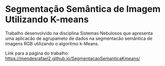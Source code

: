 # Segmentação Semântica de Imagem Utilizando K-means

Trabalho desenvolvido na disciplina Sistemas Nebulosos que apresenta uma aplicacão de agrupameto de dados na segmentacão semântica de imagens RGB utilizando o algoritmo k-Means.

 Link para a página do trabalho: https://mendesrafael2.github.io/SegmentacaoSemanticaKmeans/
